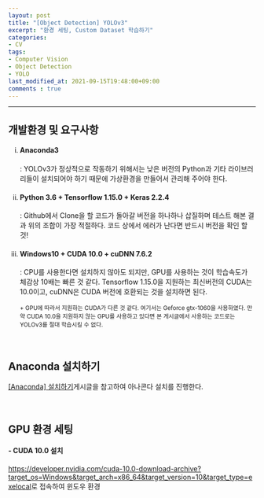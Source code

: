 ```yaml
---
layout: post
title: "[Object Detection] YOLOv3"
excerpt: "환경 세팅, Custom Dataset 학습하기"
categories:
- CV
tags:
- Computer Vision
- Object Detection
- YOLO
last_modified_at: 2021-09-15T19:48:00+09:00
comments : true
---
```

<hr>
<div>
    <h2>개발환경 및 요구사항</h2>
    <ol type="i">
        <li>
            <h4>Anaconda3</h4>
            <p>: YOLOv3가 정상적으로 작동하기 위해서는 낮은 버전의 Python과 기타 라이브러리들이 설치되어야 하기 때문에 가상환경을 만들어서 관리해 주어야 한다.</p>
        </li>
        <li>
            <h4>Python 3.6 + Tensorflow 1.15.0 + Keras 2.2.4</h4>
            <p>: Github에서 Clone을 할 코드가 돌아갈 버전을 하나하나 삽질하며 테스트 해본 결과 위의 조합이 가장 적절하다. 코드 상에서 에러가 난다면 반드시 버전을 확인 할 것!</p>
        </li>
        <li>
            <h4>Windows10 + CUDA 10.0 + cuDNN 7.6.2</h4>
            <p>: CPU를 사용한다면 설치하지 않아도 되지만, GPU를 사용하는 것이 학습속도가 체감상 10배는 빠른 것 같다. Tensorflow 1.15.0을 지원하는 최신버전의 CUDA는 10.0이고, cuDNN은 CUDA 버전에 호환되는 것을 설치하면 된다.</p>
            <p><small>+ GPU에 따라서 지원하는 CUDA가 다른 것 같다. 여기서는 Geforce gtx-1060을 사용하였다. 만약 CUDA 10.0을 지원하지 않는 GPU를 사용하고 있다면 본 게시글에서 사용하는 코드로는 YOLOv3를 절대 학습시킬 수 없다.</small></p>
        </li>
    </ol>
</div>
<br>

<div>
    <h2>Anaconda 설치하기</h2>
    <p><a href = "https://ohtaekyeong.github.io/others/2021/09/15/Others-Anaconda-Install.html" target = "blank" >[Anaconda] 설치하기</a>게시글을 참고하여 아나콘다 설치를 진행한다.</p>
</div>
<br>

<div>
    <h2>GPU 환경 세팅</h2>
    <h4>- CUDA 10.0 설치</h4>
    <p><a href = "https://developer.nvidia.com/cuda-10.0-download-archive?target_os=Windows&target_arch=x86_64&target_version=10&target_type=exelocal" target = "blank" >https://developer.nvidia.com/cuda-10.0-download-archive?target_os=Windows&target_arch=x86_64&target_version=10&target_type=exelocal</a>로 접속하여 윈도우 환경</p>
</div>
<br>